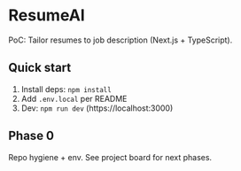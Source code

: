 # ResumeAI

PoC: Tailor resumes to job description (Next.js + TypeScript).

## Quick start
1. Install deps: `npm install`
2. Add `.env.local` per README
3. Dev: `npm run dev` (https://localhost:3000)

## Phase 0
Repo hygiene + env. See project board for next phases.
